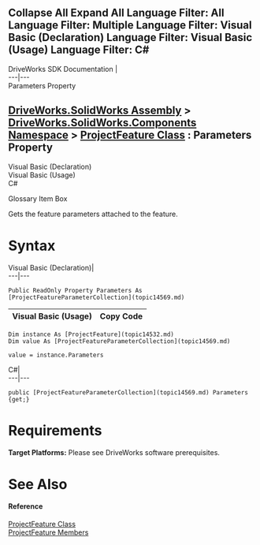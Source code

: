 Collapse All Expand All Language Filter: All  Language Filter: Multiple  Language Filter: Visual Basic (Declaration) Language Filter: Visual Basic (Usage) Language Filter: C#  
---  
DriveWorks SDK Documentation  |   
---|---  
Parameters Property   
  
[DriveWorks.SolidWorks Assembly](topic13342.md) > [DriveWorks.SolidWorks.Components Namespace](topic13925.md) > [ProjectFeature Class](topic14532.md) : Parameters Property  
---  
  
Visual Basic (Declaration)    
Visual Basic (Usage)    
C# 

Glossary Item Box

Gets the feature parameters attached to the feature. 

# Syntax

Visual Basic (Declaration)|   
---|---  
      
    
    Public ReadOnly Property Parameters As [ProjectFeatureParameterCollection](topic14569.md)  
  
Visual Basic (Usage)| Copy Code  
---|---  
      
    
    Dim instance As [ProjectFeature](topic14532.md)
    Dim value As [ProjectFeatureParameterCollection](topic14569.md)
     
    value = instance.Parameters  
  
C#|   
---|---  
      
    
    public [ProjectFeatureParameterCollection](topic14569.md) Parameters {get;}  
  
# Requirements

**Target Platforms:** Please see DriveWorks software prerequisites.

# See Also

#### Reference

[ProjectFeature Class](topic14532.md)   
[ProjectFeature Members](topic14533.md)


